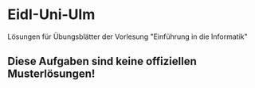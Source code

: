 # EidI-Uni-Ulm
Lösungen für Übungsblätter der Vorlesung "Einführung in die Informatik"

## Diese Aufgaben sind keine offiziellen Musterlösungen!
